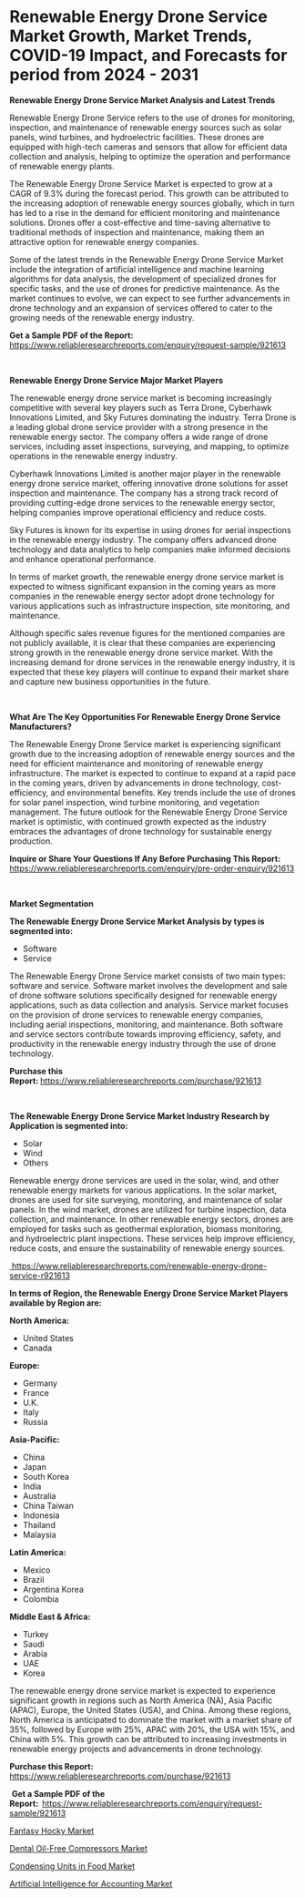 <p><h1>Renewable Energy Drone Service Market Growth, Market Trends, COVID-19 Impact, and Forecasts for period from 2024 - 2031</h1></p><p><strong>Renewable Energy Drone Service Market Analysis and Latest Trends</strong></p>
<p><p>Renewable Energy Drone Service refers to the use of drones for monitoring, inspection, and maintenance of renewable energy sources such as solar panels, wind turbines, and hydroelectric facilities. These drones are equipped with high-tech cameras and sensors that allow for efficient data collection and analysis, helping to optimize the operation and performance of renewable energy plants.</p><p>The Renewable Energy Drone Service Market is expected to grow at a CAGR of 9.3% during the forecast period. This growth can be attributed to the increasing adoption of renewable energy sources globally, which in turn has led to a rise in the demand for efficient monitoring and maintenance solutions. Drones offer a cost-effective and time-saving alternative to traditional methods of inspection and maintenance, making them an attractive option for renewable energy companies.</p><p>Some of the latest trends in the Renewable Energy Drone Service Market include the integration of artificial intelligence and machine learning algorithms for data analysis, the development of specialized drones for specific tasks, and the use of drones for predictive maintenance. As the market continues to evolve, we can expect to see further advancements in drone technology and an expansion of services offered to cater to the growing needs of the renewable energy industry.</p></p>
<p><strong>Get a Sample PDF of the Report:&nbsp;</strong> <a href="https://www.reliableresearchreports.com/enquiry/request-sample/921613">https://www.reliableresearchreports.com/enquiry/request-sample/921613</a></p>
<p>&nbsp;</p>
<p><strong>Renewable Energy Drone Service Major Market Players</strong></p>
<p><p>The renewable energy drone service market is becoming increasingly competitive with several key players such as Terra Drone, Cyberhawk Innovations Limited, and Sky Futures dominating the industry. Terra Drone is a leading global drone service provider with a strong presence in the renewable energy sector. The company offers a wide range of drone services, including asset inspections, surveying, and mapping, to optimize operations in the renewable energy industry.</p><p>Cyberhawk Innovations Limited is another major player in the renewable energy drone service market, offering innovative drone solutions for asset inspection and maintenance. The company has a strong track record of providing cutting-edge drone services to the renewable energy sector, helping companies improve operational efficiency and reduce costs.</p><p>Sky Futures is known for its expertise in using drones for aerial inspections in the renewable energy industry. The company offers advanced drone technology and data analytics to help companies make informed decisions and enhance operational performance.</p><p>In terms of market growth, the renewable energy drone service market is expected to witness significant expansion in the coming years as more companies in the renewable energy sector adopt drone technology for various applications such as infrastructure inspection, site monitoring, and maintenance.</p><p>Although specific sales revenue figures for the mentioned companies are not publicly available, it is clear that these companies are experiencing strong growth in the renewable energy drone service market. With the increasing demand for drone services in the renewable energy industry, it is expected that these key players will continue to expand their market share and capture new business opportunities in the future.</p></p>
<p>&nbsp;</p>
<p><strong>What Are The Key Opportunities For Renewable Energy Drone Service Manufacturers?</strong></p>
<p><p>The Renewable Energy Drone Service market is experiencing significant growth due to the increasing adoption of renewable energy sources and the need for efficient maintenance and monitoring of renewable energy infrastructure. The market is expected to continue to expand at a rapid pace in the coming years, driven by advancements in drone technology, cost-efficiency, and environmental benefits. Key trends include the use of drones for solar panel inspection, wind turbine monitoring, and vegetation management. The future outlook for the Renewable Energy Drone Service market is optimistic, with continued growth expected as the industry embraces the advantages of drone technology for sustainable energy production.</p></p>
<p><strong>Inquire or Share Your Questions If Any Before Purchasing This Report:</strong> <a href="https://www.reliableresearchreports.com/enquiry/pre-order-enquiry/921613">https://www.reliableresearchreports.com/enquiry/pre-order-enquiry/921613</a></p>
<p>&nbsp;</p>
<p><strong>Market Segmentation</strong></p>
<p><strong>The Renewable Energy Drone Service Market Analysis by types is segmented into:</strong></p>
<p><ul><li>Software</li><li>Service</li></ul></p>
<p><p>The Renewable Energy Drone Service market consists of two main types: software and service. Software market involves the development and sale of drone software solutions specifically designed for renewable energy applications, such as data collection and analysis. Service market focuses on the provision of drone services to renewable energy companies, including aerial inspections, monitoring, and maintenance. Both software and service sectors contribute towards improving efficiency, safety, and productivity in the renewable energy industry through the use of drone technology.</p></p>
<p><strong>Purchase this Report:&nbsp;</strong><a href="https://www.reliableresearchreports.com/purchase/921613">https://www.reliableresearchreports.com/purchase/921613</a></p>
<p>&nbsp;</p>
<p><strong>The Renewable Energy Drone Service Market Industry Research by Application is segmented into:</strong></p>
<p><ul><li>Solar</li><li>Wind</li><li>Others</li></ul></p>
<p><p>Renewable energy drone services are used in the solar, wind, and other renewable energy markets for various applications. In the solar market, drones are used for site surveying, monitoring, and maintenance of solar panels. In the wind market, drones are utilized for turbine inspection, data collection, and maintenance. In other renewable energy sectors, drones are employed for tasks such as geothermal exploration, biomass monitoring, and hydroelectric plant inspections. These services help improve efficiency, reduce costs, and ensure the sustainability of renewable energy sources.</p></p>
<p><a href="https://www.reliableresearchreports.com/renewable-energy-drone-service-r921613">&nbsp;https://www.reliableresearchreports.com/renewable-energy-drone-service-r921613</a></p>
<p><strong>In terms of Region, the Renewable Energy Drone Service Market Players available by Region are:</strong></p>
<p>
    <p> <strong> North America: </strong>
        <ul>
            <li>United States</li>
            <li>Canada</li>
        </ul>
        </p> 
    <p> <strong> Europe: </strong>
        <ul>
            <li>Germany</li>
            <li>France</li>
            <li>U.K.</li>
            <li>Italy</li>
            <li>Russia</li>
        </ul>
        </p> 
    <p> <strong> Asia-Pacific: </strong>
        <ul>
            <li>China</li>
            <li>Japan</li>
            <li>South Korea</li>
            <li>India</li>
            <li>Australia</li>
            <li>China Taiwan</li>
            <li>Indonesia</li>
            <li>Thailand</li>
            <li>Malaysia</li>
        </ul>
        </p> 
    <p> <strong> Latin America: </strong>
        <ul>
            <li>Mexico</li>
            <li>Brazil</li>
            <li>Argentina Korea</li>
            <li>Colombia</li>
        </ul>
        </p> 
    <p> <strong> Middle East & Africa: </strong>
        <ul>
            <li>Turkey</li>
            <li>Saudi</li>
            <li>Arabia</li>
            <li>UAE</li>
            <li>Korea</li>
        </ul>
    </p>
    </p>
<p><p>The renewable energy drone service market is expected to experience significant growth in regions such as North America (NA), Asia Pacific (APAC), Europe, the United States (USA), and China. Among these regions, North America is anticipated to dominate the market with a market share of 35%, followed by Europe with 25%, APAC with 20%, the USA with 15%, and China with 5%. This growth can be attributed to increasing investments in renewable energy projects and advancements in drone technology.</p></p>
<p><strong>Purchase this Report: </strong><a href="https://www.reliableresearchreports.com/purchase/921613">https://www.reliableresearchreports.com/purchase/921613</a></p>
<p>&nbsp;<strong>Get a Sample PDF of the Report:&nbsp;&nbsp;</strong><a href="https://www.reliableresearchreports.com/enquiry/request-sample/921613">https://www.reliableresearchreports.com/enquiry/request-sample/921613</a></p>
<p><strong></strong></p>
<p><p><a href="https://github.com/biheemgalvinlouises6hokrh3h/Market-Research-Report-List-2/blob/main/fantasy-hocky-market.md">Fantasy Hocky Market</a></p><p><a href="https://www.linkedin.com/pulse/dental-oil-free-compressors-market-outlook-industry-gluhc?trackingId=KYgNKl1rSJuLQ2HQsTnl7Q%3D%3D">Dental Oil-Free Compressors Market</a></p><p><a href="https://www.linkedin.com/pulse/condensing-units-food-market-key-successful-business-strategy-bnwde?trackingId=yAwf%2FTRRvm0PJPZ0kr%2Fl7g%3D%3D">Condensing Units in Food Market</a></p><p><a href="https://github.com/guneycigdem35/Market-Research-Report-List-3/blob/main/artificial-intelligence-for-accounting-market.md">Artificial Intelligence for Accounting Market</a></p></p>